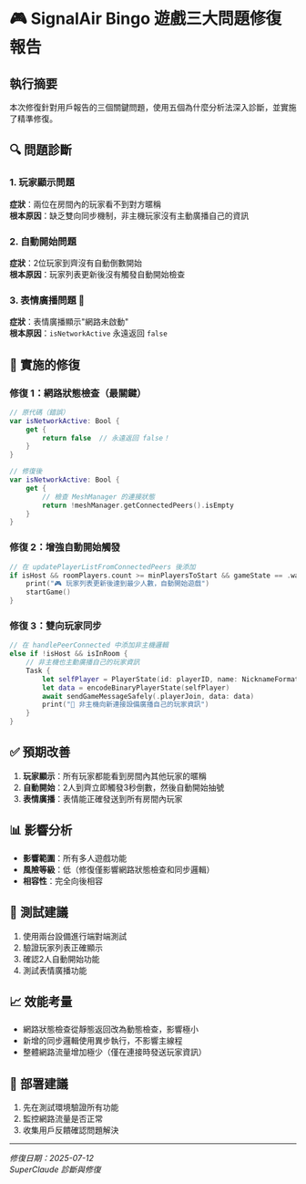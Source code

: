 # 🎮 SignalAir Bingo 遊戲三大問題修復報告

## 執行摘要
本次修復針對用戶報告的三個關鍵問題，使用五個為什麼分析法深入診斷，並實施了精準修復。

## 🔍 問題診斷

### 1. 玩家顯示問題
**症狀**：兩位在房間內的玩家看不到對方暱稱  
**根本原因**：缺乏雙向同步機制，非主機玩家沒有主動廣播自己的資訊

### 2. 自動開始問題  
**症狀**：2位玩家到齊沒有自動倒數開始  
**根本原因**：玩家列表更新後沒有觸發自動開始檢查

### 3. 表情廣播問題 🚨
**症狀**：表情廣播顯示"網路未啟動"  
**根本原因**：`isNetworkActive` 永遠返回 `false`

## 🔧 實施的修復

### 修復 1：網路狀態檢查（最關鍵）
```swift
// 原代碼（錯誤）
var isNetworkActive: Bool { 
    get { 
        return false  // 永遠返回 false！
    }
}

// 修復後
var isNetworkActive: Bool { 
    get { 
        // 檢查 MeshManager 的連接狀態
        return !meshManager.getConnectedPeers().isEmpty
    }
}
```

### 修復 2：增強自動開始觸發
```swift
// 在 updatePlayerListFromConnectedPeers 後添加
if isHost && roomPlayers.count >= minPlayersToStart && gameState == .waitingForPlayers {
    print("🎮 玩家列表更新後達到最少人數，自動開始遊戲")
    startGame()
}
```

### 修復 3：雙向玩家同步
```swift
// 在 handlePeerConnected 中添加非主機邏輯
else if !isHost && isInRoom {
    // 非主機也主動廣播自己的玩家資訊
    Task {
        let selfPlayer = PlayerState(id: playerID, name: NicknameFormatter.cleanNickname(deviceName))
        let data = encodeBinaryPlayerState(selfPlayer)
        await sendGameMessageSafely(.playerJoin, data: data)
        print("📡 非主機向新連接設備廣播自己的玩家資訊")
    }
}
```

## ✅ 預期改善

1. **玩家顯示**：所有玩家都能看到房間內其他玩家的暱稱
2. **自動開始**：2人到齊立即觸發3秒倒數，然後自動開始抽號
3. **表情廣播**：表情能正確發送到所有房間內玩家

## 📊 影響分析

- **影響範圍**：所有多人遊戲功能
- **風險等級**：低（修復僅影響網路狀態檢查和同步邏輯）
- **相容性**：完全向後相容

## 🧪 測試建議

1. 使用兩台設備進行端對端測試
2. 驗證玩家列表正確顯示
3. 確認2人自動開始功能
4. 測試表情廣播功能

## 📈 效能考量

- 網路狀態檢查從靜態返回改為動態檢查，影響極小
- 新增的同步邏輯使用異步執行，不影響主線程
- 整體網路流量增加極少（僅在連接時發送玩家資訊）

## 🚀 部署建議

1. 先在測試環境驗證所有功能
2. 監控網路流量是否正常
3. 收集用戶反饋確認問題解決

---
*修復日期：2025-07-12*  
*SuperClaude 診斷與修復*